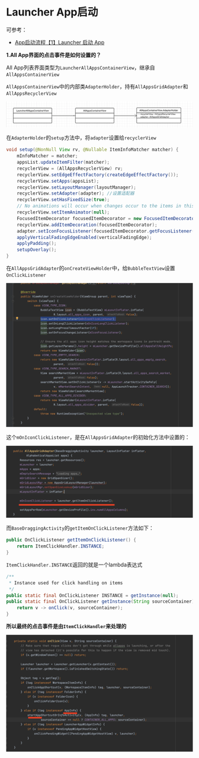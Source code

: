 # Launcher App启动

可参考：

+ [App启动流程【1】Launcher 启动 App](https://juejin.cn/post/7131999006003036173)



**1.All App界面的点击事件是如何设置的？**

All App列表界面类型为`LauncherAllAppsContainerView`，继承自`AllAppsContainerView`

`AllAppsContainerView`中的内部类`AdapterHolder`，持有`AllAppsGridAdapter`和`AllAppsRecyclerView`

![003](https://github.com/winfredzen/Android-Basic/blob/master/Launcher/images/003.png)



在`AdapterHolder`的`setup`方法中，将`adapter`设置给`recyclerView`

```java
void setup(@NonNull View rv, @Nullable ItemInfoMatcher matcher) {
    mInfoMatcher = matcher;
    appsList.updateItemFilter(matcher);
    recyclerView = (AllAppsRecyclerView) rv;
    recyclerView.setEdgeEffectFactory(createEdgeEffectFactory());
    recyclerView.setApps(appsList);
    recyclerView.setLayoutManager(layoutManager);
    recyclerView.setAdapter(adapter); //设置适配器
    recyclerView.setHasFixedSize(true);
    // No animations will occur when changes occur to the items in this RecyclerView.
    recyclerView.setItemAnimator(null);
    FocusedItemDecorator focusedItemDecorator = new FocusedItemDecorator(recyclerView);
    recyclerView.addItemDecoration(focusedItemDecorator);
    adapter.setIconFocusListener(focusedItemDecorator.getFocusListener());
    applyVerticalFadingEdgeEnabled(verticalFadingEdge);
    applyPadding();
    setupOverlay();
}
```



在`AllAppsGridAdapter`的`onCreateViewHolder`中，给`BubbleTextView`设置`OnClickListener`

![004](https://github.com/winfredzen/Android-Basic/blob/master/Launcher/images/004.png)



这个`mOnIconClickListener`，是在`AllAppsGridAdapter`的初始化方法中设置的：

![005](https://github.com/winfredzen/Android-Basic/blob/master/Launcher/images/005.png)



而`BaseDraggingActivity`的`getItemOnClickListener`方法如下：

```java
public OnClickListener getItemOnClickListener() {
    return ItemClickHandler.INSTANCE;
}
```

`ItemClickHandler.INSTANCE`返回的就是一个lambda表达式

```java
/**
 * Instance used for click handling on items
 */
public static final OnClickListener INSTANCE = getInstance(null);
public static final OnClickListener getInstance(String sourceContainer) {
    return v -> onClick(v, sourceContainer);
}
```



**所以最终的点击事件是由`ItemClickHandler`来处理的**

![006](https://github.com/winfredzen/Android-Basic/blob/master/Launcher/images/006.png)













